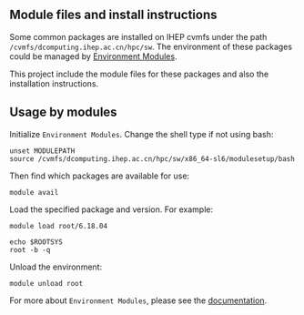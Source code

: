 ## Module files and install instructions

Some common packages are installed on IHEP cvmfs under the path
`/cvmfs/dcomputing.ihep.ac.cn/hpc/sw`. The environment of these packages
could be managed by [Environment Modules](http://modules.sourceforge.net/).

This project include the module files for these packages and also the
installation instructions.

## Usage by modules

Initialize `Environment Modules`. Change the shell type if not using
bash:

```shell
unset MODULEPATH
source /cvmfs/dcomputing.ihep.ac.cn/hpc/sw/x86_64-sl6/modulesetup/bash
```

Then find which packages are available for use:

```shell
module avail
```

Load the specified package and version. For example:

```shell
module load root/6.18.04

echo $ROOTSYS
root -b -q
```

Unload the environment:

```shell
module unload root
```

For more about `Environment Modules`, please see the
[documentation](https://modules.readthedocs.io/).
